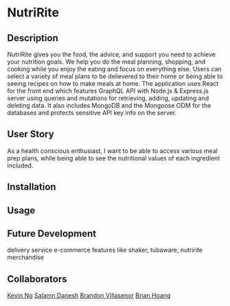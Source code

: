 # NutriRite

## Description 
NutriRite gives you the food, the advice, and support you need to achieve your nutrition goals. We help you do the meal planning, shopping, and cooking while you enjoy the eating and focus on everything else. Users can select a variety of meal plans to be delievered to their home or being able to seeing recipes on how to make meals at home. The application uses React for the front end which features GraphQL API with Node.js & Express.js server using queries and mutations for retrieving, adding, updating and deleting data. It also includes MongoDB and the Mongoose ODM for the databases and protects sensitive API key info on the server. 

## User Story
As a health conscious enthusiast, I want to be able to access various meal prep plans, while being able to see the nutritional values of each ingredient included. 

<!-- insert screen shots here  -->

## Installation

## Usage

## Future Development
delivery service
e-commerce features like shaker, tubaware, nutririte merchandise

## Collaborators
[Kevin Ng](https://github.com/KevinNg2)
[Salamn Danesh](https://github.com/SalmanDanesh93)
[Brandon Villasenor](https://github.com/Nodnarbrones)
[Brian Hoang](https://github.com/brianthoang)